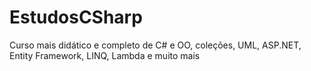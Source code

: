 # EstudosCSharp
Curso mais didático e completo de C# e OO, coleções, UML, ASP.NET, Entity Framework, LINQ, Lambda e muito mais
